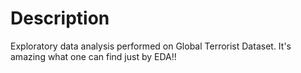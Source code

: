 # Description
Exploratory data analysis performed on Global Terrorist Dataset. It's amazing what one can find just by EDA!!